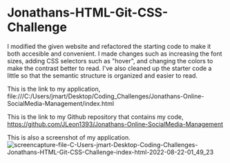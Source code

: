 # Jonathans-HTML-Git-CSS-Challenge

I modified the given website and refactored the starting code to make it both accesible and convenient.
I made changes such as increasing the font sizes, adding CSS selectors such as "hover", and changing the colors to make the contrast better to read. 
I've also cleaned up the starter code a little so that the semantic structure is organized and easier to read.

This is the link to my application, file:///C:/Users/jmart/Desktop/Coding_Challenges/Jonathans-Online-SocialMedia-Management/index.html 

This is the link to my Github repository that contains my code, https://github.com/JLeon1393/Jonathans-Online-SocialMedia-Management

This is also a screenshot of my application.
![screencapture-file-C-Users-jmart-Desktop-Coding-Challenges-Jonathans-HTML-Git-CSS-Challenge-index-html-2022-08-22-01_49_23](https://user-images.githubusercontent.com/111095820/186029725-2d05ed6d-25a8-4faf-bcfa-8bff1412458b.png)